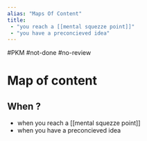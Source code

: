 ```yaml
---
alias: "Maps Of Content"
title:
 - "you reach a [[mental squezze point]]"
 - "you have a preconcieved idea"
---
```

#PKM #not-done #no-review 
# Map of content

## When ?
 - when you reach a [[mental squezze point]]
 - when you have a preconcieved idea



